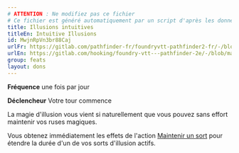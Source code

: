```yaml
---
# ATTENTION : Ne modifiez pas ce fichier
# Ce fichier est généré automatiquement par un script d'après les données du module Foundry VTT officiel et de sa traduction
title: Illusions intuitives
titleEn: Intuitive Illusions
id: MwjnRpVn3br88Caj
urlFr: https://gitlab.com/pathfinder-fr/foundryvtt-pathfinder2-fr/-/blob/master/data/feats/MwjnRpVn3br88Caj.htm
urlEn: https://gitlab.com/hooking/foundry-vtt---pathfinder-2e/-/blob/master/packs/data/feats.db/intuitive-illusions.json
group: feats
layout: dons
---
```

**Fréquence** une fois par jour

**Déclencheur** Votre tour commence

La magie d'illusion vous vient si naturellement que vous pouvez sans effort maintenir vos ruses magiques.

Vous obtenez immédiatement les effets de l'action [Maintenir un sort](../actions/maintenir-un-sort.md) pour étendre la durée d'un de vos sorts d'illusion actifs.



